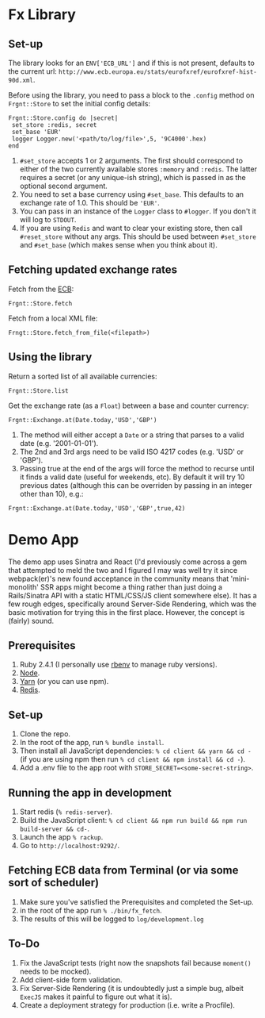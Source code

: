 # Fx Library

## Set-up

The library looks for an `ENV['ECB_URL']` and if this is not present, defaults to the current url: `http://www.ecb.europa.eu/stats/eurofxref/eurofxref-hist-90d.xml`.  

Before using the library, you need to pass a block to the `.config` method on `Frgnt::Store` to set the initial config details:
```
Frgnt::Store.config do |secret|
 set_store :redis, secret
 set_base 'EUR'
 logger Logger.new('<path/to/log/file>',5, '9C4000'.hex)
end
```
1. ```#set_store``` accepts 1 or 2 arguments. The first should correspond to either of the two currently available stores `:memory` and `:redis`.  The latter requires a secret (or any unique-ish string), which is passed in as the optional second argument.
2. You need to set a base currency using `#set_base`. This defaults to an exchange rate of 1.0. This should be `'EUR'`.
3. You can pass in an instance of the `Logger` class to `#logger`. If you don't it will log to `STDOUT`.
4. If you are using `Redis` and want to clear your existing store, then call `#reset_store` without any args.  This should be used between `#set_store` and `#set_base` (which makes sense when you think about it).

## Fetching updated exchange rates

Fetch from the [ECB](http://www.ecb.europa.eu/stats/eurofxref/eurofxref-hist-90d.xml):
```
Frgnt::Store.fetch
```
Fetch from a local XML file:
```
Frngt::Store.fetch_from_file(<filepath>)
```

## Using the library

Return a sorted list of all available currencies:

```
Frgnt::Store.list
```
Get the exchange rate (as a `Float`) between a base and counter currency:
```
Frgnt::Exchange.at(Date.today,'USD','GBP')
```
1. The method will either accept a `Date` or a string that parses to a valid date (e.g. '2001-01-01').
2. The 2nd and 3rd args need to be valid ISO 4217 codes (e.g. 'USD' or 'GBP').
3. Passing true at the end of the args will force the method to recurse until it finds a valid date (useful for weekends, etc). By default it will try 10 previous dates (although this can be overriden by passing in an integer other than 10), e.g.:
```
Frgnt::Exchange.at(Date.today,'USD','GBP',true,42)
```

# Demo App
The demo app uses Sinatra and React (I'd previously come across a gem that attempted to meld the two and I figured I may was well try it since webpack(er)'s new found acceptance in the community means that 'mini-monolith' SSR apps might become a thing rather than just doing a Rails/Sinatra API with a static HTML/CSS/JS client somewhere else). It has a few rough edges, specifically around Server-Side Rendering, which was the basic motivation for trying this in the first place.  However, the concept is (fairly) sound.

## Prerequisites

1. Ruby 2.4.1 (I personally use [rbenv](https://github.com/rbenv/rbenv) to manage ruby versions).
2. [Node](https://nodejs.org/en/).
3. [Yarn](https://yarnpkg.com/lang/en/docs/install/) (or you can use npm).
4. [Redis](https://redis.io/).

## Set-up

1. Clone the repo.
2. In the root of the app, run ```% bundle install```.
3. Then install all JavaScript dependencies: ```% cd client && yarn && cd -``` (if you are using npm  then run ```% cd client && npm install && cd -```).
4. Add a .env file to the app root with `STORE_SECRET=<some-secret-string>`.

## Running the app in development

1. Start redis (`% redis-server`).
2. Build the JavaScript client: ```% cd client && npm run build && npm run build-server && cd-```.
3. Launch the app ```% rackup```.
4. Go to ```http://localhost:9292/```.

## Fetching ECB data from Terminal (or via some sort of scheduler)

1. Make sure you've satisfied the Prerequisites and completed the Set-up.
2. in the root of the app run ```% ./bin/fx_fetch```.
3. The results of this will be logged to ```log/development.log```

## To-Do

1. Fix the JavaScript tests (right now the snapshots fail because `moment()` needs to be mocked).
2. Add client-side form validation.
3. Fix Server-Side Rendering (it is undoubtedly just a simple bug, albeit `ExecJS` makes it painful to figure out what it is).
4. Create a deployment strategy for production (i.e. write a Procfile).
